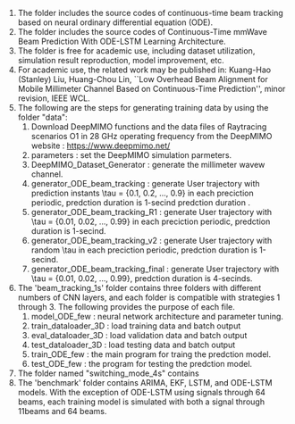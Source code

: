 1. The folder includes the source codes of continuous-time beam tracking based on neural ordinary differential equation (ODE).
2. The folder includes the source codes of Continuous-Time mmWave Beam Prediction With ODE-LSTM Learning Architecture.
3. The folder is free for academic use, including dataset utilization, simulation result reproduction, model improvement, etc.
4. For academic use, the related work may be published in:
Kuang-Hao (Stanley) Liu, Huang-Chou Lin, ``Low Overhead Beam Alignment for Mobile Millimeter Channel Based on Continuous-Time Prediction'', minor revision, IEEE WCL.
5. The following are the steps for generating training data by using the folder "data":
   1. Download DeepMIMO functions and the data files of Raytracing scenarios O1 in 28 GHz operating frequency from the DeepMIMO website : https://www.deepmimo.net/
   2. parameters : set the DeepMIMO simulation parmeters.
   3. DeepMIMO_Dataset_Generator :  generate the millimeter wavew channel.
   4. generator_ODE_beam_tracking : generate User trajectory with prediction instants \tau = {0.1, 0.2, ..., 0.9} in each preciction periodic, predction duration is 1-secind predction duration .
   5. generator_ODE_beam_tracking_R1 : generate User trajectory with \tau = {0.01, 0.02, ..., 0.99} in each preciction periodic, predction duration is 1-secind.
   6. generator_ODE_beam_tracking_v2 : generate User trajectory with random \tau in each preciction periodic, predction duration is 1-secind.
   7. generator_ODE_beam_tracking_final : generate User trajectory with \tau = {0.01, 0.02, ..., 0.99}, predction duration is 4-secinds.
7. The 'beam_tracking_1s' folder contains three folders with different numbers of CNN layers, and each folder is compatible with strategies 1 through 3. The following provides the purpose of each file.
   1. model_ODE_few : neural network architecture and parameter tuning.
   2. train_dataloader_3D : load training data and batch output
   3. eval_dataloader_3D : load validation data and batch output 
   4. test_dataloader_3D : load testing data and batch output
   5. train_ODE_few : the main program for traing the predction model.
   6. test_ODE_few : the program for testing the predction model.
9.  The folder named "switching_mode_4s" contains 
10.  The 'benchmark' folder contains ARIMA, EKF, LSTM, and ODE-LSTM models. With the exception of ODE-LSTM using signals through 64 beams, each training model is simulated with both a signal through 11beams and 64 beams.
